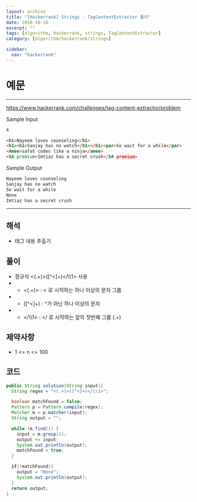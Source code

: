 ```yaml
---
layout: archive
title: "[Hackerrank] Strings - TagContentExtractor 풀이"
date: 2018-10-10
excerpt: ""
tags: [algorithm, hackerrank, strings, TagContentExtractor]
category: [algorithm/hackerrank/strings]

sidebar:
  nav: "hackerrank"
---
```


# 예문

---

<https://www.hackerrank.com/challenges/tag-content-extractor/problem>

Sample Input

```markdown
4

<h1>Nayeem loves counseling</h1>
<h1><h1>Sanjay has no watch</h1></h1><par>So wait for a while</par>
<Amee>safat codes like a ninja</amee>
<SA premium>Imtiaz has a secret crush</SA premium>
```

Sample Output

```markdown
Nayeem loves counseling
Sanjay has no watch
So wait for a while
None
Imtiaz has a secret crush
```

---

## 해석

- 태그 내용 추출기

## 풀이

- 정규식 <(.+)>([^<]+)</\\\1> 사용
- - <(.+)> : < 로 시작하는 하나 이상의 문자 그룹
- - ([^<]+) : ^가 아닌 하나 이상의 문자
- - </\\\1> : </ 로 시작하는 앞의 첫번째 그룹 (.+)

## 제약사항

- 1 <= n <= 100

## 코드

```java
public String solution(String input){
  String regex = "<(.+)>([^<]+)</\\1>";

  boolean matchFound = false;
  Pattern p = Pattern.compile(regex);
  Matcher m = p.matcher(input);
  String output = "";

  while (m.find()) {
    input = m.group(2);
    output += input;
    System.out.println(output);
    matchFound = true;
  }

  if(!matchFound){
    output = "None";
    System.out.println(output);
  }
  return output;
}
```
